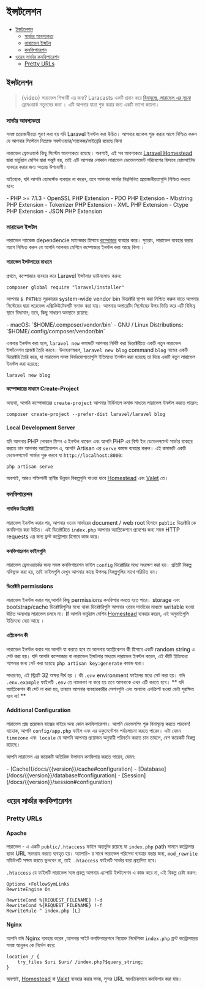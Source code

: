 # ইন্সটলেশন

- [ইন্সটলেশন](#installation)
    - [সার্ভার আবশ্যকতা](#server-requirements)
    - [লারাভেল ইন্সটল](#installing-laravel)
    - [কনফিগারেশন](#configuration)
- [ওয়েব সার্ভার কনফিগারেশন](#web-server-configuration)
    - [Pretty URLs](#pretty-urls)

<a name="installation"></a>
## ইন্সটলেশন

> {video}  লারাভেল  শিক্ষার্থী এর জন্য? Laracasts একটি প্রদান করে [বিনামূল্যে, লারাভেল এর সূচনা ](http://laravelfromscratch.com) ফ্রেমওয়ার্ক নতুনদের জন্য । এটি আপনার যাত্রা শুরু করার জন্য একটি ভালো জায়গা।

<a name="server-requirements"></a>
### সার্ভার আবশ্যকতা
সমস্ত প্রয়োজনীয়তা পূরণ করা হয় যদি Laravel ইনস্টল করা উচিত। আপনার জ্যাকল শুরু করার আগে নিশ্চিত করুন যে আপনার সিস্টেমে নিম্নোক্ত সফটওয়্যার/প্যাকেজ/লাইব্রেরি রয়েছে কিনা 

লারাভেল ফ্রেমওয়ার্ক কিছু সিস্টেম আবশ্যকতা রয়েছে। অবশ্যই, 
এই সব আবশ্যকতা  [Laravel Homestead](/docs/{{version}}/homestead) দ্বারা ভার্চুয়াল মেশিন দ্বারা সন্তুষ্ট হয়, তাই এটি আপনার লোকাল  লারাভেল ডেভেলপমেন্ট পরিবেশের হিসাবে হোমসাইট্ড ব্যবহার করার জন্য অত্যন্ত উপযোগী।

যাইহোক, যদি আপনি হোমস্টেড ব্যবহার না করেন, তবে আপনার সার্ভার নিম্নলিখিত প্রয়োজনীয়তাগুলি নিশ্চিত করতে হবে:

<div class="content-list" markdown="1">
- PHP >= 7.1.3
- OpenSSL PHP Extension
- PDO PHP Extension
- Mbstring PHP Extension
- Tokenizer PHP Extension
- XML PHP Extension
- Ctype PHP Extension
- JSON PHP Extension
</div>

<a name="installing-laravel"></a>
### লারাভেল ইন্সটল
লারাভেল প্যাকেজ dependencie  ম্যানেজার হিসাবে [কম্পোজার](https://getcomposer.org) ব্যবহার করে। সুতরাং, লারাভেল ব্যবহার করার আগে নিশ্চিত করুন যে আপনি আপনার মেশিনে কম্পোজার ইনস্টল করা আছে কিনা ।

#### লারাভেল ইন্সটলারের মাধ্যমে

প্রথমে, কম্পোজার ব্যবহার করে Laravel ইন্সটলার ডাউনলোড করুন:

    composer global require "laravel/installer"

আপনার `$ PATH`তে সুরকারের system-wide vendor bin ডিরেক্টরি স্থাপন করা নিশ্চিত করুন যাতে আপনার সিস্টেমের দ্বারা লরেভেল এক্সিকিউটেবলটি সনাক্ত করা যায়। আপনার অপারেটিং সিস্টেমের উপর ভিত্তি করে এটি বিভিন্ন স্থানে বিদ্যমান; তবে, কিছু সাধারণ অবস্থানে রয়েছে:

<div class="content-list" markdown="1">
- macOS: `$HOME/.composer/vendor/bin`
- GNU / Linux Distributions: `$HOME/.config/composer/vendor/bin`
</div>

একবার ইনস্টল করা হলে, `laravel new` কমান্ডটি আপনার নির্দিষ্ট করা ডিরেক্টরীতে একটি নতুন লারাভেল ইন্সটলেশন প্রজেক্ট  তৈরি করবে। উদাহরণস্বরূপ, `laravel new blog` command `blog` নামের একটি ডিরেক্টরি তৈরি করে,  যা লারাভেল সমস্ত নির্ভরযোগ্যতাগুলি ইতিমধ্যে ইনস্টল করা হয়েছে তা দিয়ে একটি নতুন লারাভেল ইনস্টল করা হয়েছে:

    laravel new blog

#### কম্পোজারের মাধ্যমে Create-Project

অন্যথা, আপনি কম্পোজারের `create-project` আপনার টার্মিনালে কমান্ড মাধ্যমে লারাভেল ইনস্টল করতে পারেন:

    composer create-project --prefer-dist laravel/laravel blog

#### Local Development Server

যদি আপনার PHP লোকাল মিশন এ ইনস্টল থাকেন এবং আপনি PHP এর বিল্ট ইন ডেভেলপমেন্ট সার্ভার ব্যবহার করতে চান আপনার অ্যাপ্লিকেশন এ, আপনি Artisan এর `serve` কমান্ড ব্যবহার করুন। এই কমান্ডটি একটি ডেভেলপমেন্ট সার্ভার শুরু করবে যা `http://localhost:8000`:

    php artisan serve


অবশ্যই, আরও শক্তিশালী স্থানীয় উন্নয়ন বিকল্পগুলি পাওয়া যাবে  [Homestead](/docs/{{version}}/homestead) এবং [Valet](/docs/{{version}}/valet) তে। 

<a name="configuration"></a>
### কনফিগারেশন

#### পাবলিক ডিরেক্টরি

লারাভেল ইনস্টল করার পর, আপনার ওয়েব সার্ভারের document / web root হিসাবে `public`  ডিরেক্টরি কে কনফিগার করা উচিত। এই ডিরেক্টরিতে `index.php` আপনার অ্যাপ্লিকেশনে প্রবেশের জন্য সমস্ত HTTP requests এর জন্য ফ্রন্ট কন্ট্রোলার হিসাবে কাজ করে।

#### কনফিগারেশন ফাইলগুলি

লারাভেল ফ্রেমওয়ার্কের জন্য সমস্ত কনফিগারেশন ফাইল `config` ডিরেক্টরির মধ্যে সংরক্ষণ করা হয়। প্রতিটি বিকল্প নথিভুক্ত করা হয়, তাই ফাইলগুলি দেখুন আপনার কাছে উপলব্ধ বিকল্পগুলির সাথে পরিচিত হন।

#### ডিরেক্টরি permissions

লারাভেল ইনস্টল করার পর,আপনি কিছু permissions কনফিগার করতে হতে পারে। storage এবং bootstrap/cache ডিরেক্টরিগুলির মধ্যে থাকা ডিরেক্টরিগুলি আপনার ওয়েব সার্ভারের মাধ্যমে writable হওয়া উচিত অন্যথায় লারাভেল চলবে না। If আপনি ভার্চুয়াল মেশিন [Homestead](/docs/{{version}}/homestead)  ব্যবহার  করেন, এই অনুমতিগুলি ইতিমধ্যে দেয়া আছে ।

#### এপ্লিকেশন কী

লারাভেল ইনস্টল করার পর আপনি যা করতে হবে তা আপনার অ্যাপ্লিকেশন কী হিসাবে একটি random string এ সেট করা হয়। যদি আপনি কম্পোজার বা লারাভেল ইন্সটলার মাধ্যমে লারাভেল  ইনস্টল করেন, এই কীটি ইতিমধ্যে আপনার জন্য সেট করা হয়েছে  `php artisan key:generate` কমান্ড দ্বারা।

সাধারণত, এই স্ট্রিংটি 32 অক্ষর দীর্ঘ হয় । কী   `.env`  environment ফাইলের মধ্যে সেট করা হয়। যদি  `.env.example` ফাইলটি `.env` তে নামকরণ না করে হয় তবে আপনাকে এখন এটি করতে হবে। ** যদি অ্যাপ্লিকেশন কী সেট না করা হয়, তাহলে আপনার ব্যবহারকারীর সেশনগুলি এবং অন্যান্য এনক্রিপ্ট হওয়া ডেটা সুরক্ষিত হবে না! **

#### Additional Configuration

লারাভেল প্রায় প্রয়োজন বাক্সের বাইরে অন্য কোন কনফিগারেশন। আপনি ডেভেলপিং শুরু বিনামূল্যে করতে পারবেন! যাহোক, আপনি `config/app.php` ফাইল এবং এর ডকুমেন্টেশন পর্যালোচনা করতে পারেন। এটা যেমন `timezone` এবং` locale` যে আপনি আপনার প্রয়োজন অনুযায়ী পরিবর্তন করতে চান তাহলে,  বেশ কয়েকটি বিকল্প রয়েছে।

আপনি লারাভেল এর কয়েকটি অতিরিক্ত উপাদান কনফিগার করতে পারেন, যেমন:

<div class="content-list" markdown="1">
- [Cache](/docs/{{version}}/cache#configuration)
- [Database](/docs/{{version}}/database#configuration)
- [Session](/docs/{{version}}/session#configuration)
</div>

<a name="web-server-configuration"></a>
## ওয়েব সার্ভার কনফিগারেশন

<a name="pretty-urls"></a>
### Pretty URLs

#### Apache


লারাভেল - এ একটি  `public/.htaccess`  ফাইল অন্তর্ভুক্ত রয়েছে যা `index.php` path সামনে কন্ট্রোলার ছাড়া URL সরবরাহ করতে ব্যবহৃত হয়। অ্যাপাচি- র সাথে লারাভেল পরিসেবা ব্যবহার করার জন্য, `mod_rewrite` মডিউলটি সক্ষম করতে ভুলবেন না, তাই` .htaccess` ফাইলটি সার্ভার দ্বারা প্রস্থাপিত হবে।

`.htaccess` যে ফাইলটি লারাভেল সঙ্গে প্রকল্প আপনার এ্যাপাচি ইন্সটলেশন এ কাজ করে না, এই বিকল্প চেষ্টা করুন:

    Options +FollowSymLinks
    RewriteEngine On

    RewriteCond %{REQUEST_FILENAME} !-d
    RewriteCond %{REQUEST_FILENAME} !-f
    RewriteRule ^ index.php [L]

#### Nginx

আপনি যদি Nginx ব্যবহার করেন ,আপনার সাইট কনফিগারেশনে নিম্নোক্ত নির্দেশিকা `index.php` ফ্রন্ট কন্ট্রোলারের সমস্ত আনুরুধ কে নির্দেশ করে:

    location / {
        try_files $uri $uri/ /index.php?$query_string;
    }

অবশ্যই, [Homestead](/docs/{{version}}/homestead) বা [Valet](/docs/{{version}}/valet) ব্যবহার করার সময়, সুন্দর URL স্বয়ংক্রিয়ভাবে কনফিগার করা যায়।
